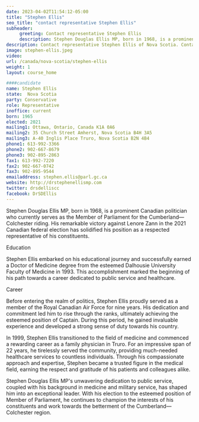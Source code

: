 ```yaml
---
date: 2023-04-02T11:54:12-05:00
title: "Stephen Ellis"
seo_title: "contact representative Stephen Ellis"
subheader:
     greeting: Contact representative Stephen Ellis
     description: Stephen Douglas Ellis MP, born in 1968, is a prominent Canadian politician who currently serves as the Member of Parliament for the Cumberland—Colchester riding. His remarkable victory against Lenore Zann in the 2021 Canadian federal election has solidified his position as a respected representative of his constituents.
description: Contact representative Stephen Ellis of Nova Scotia. Contact information for Stephen Ellis includes email address, phone number, and mailing address.
image: stephen-ellis.jpeg
video:
url: /canada/nova-scotia/stephen-ellis
weight: 1
layout: course_home

####candidate
name: Stephen Ellis
state:	Nova Scotia
party: Conservative
role: Representative
inoffice: current
born: 1965
elected: 2021
mailing1: Ottawa, Ontario, Canada K1A 0A6
mailing2: 35 Church Street Amherst, Nova Scotia B4H 3A5
mailing3: A-40 Inglis Place Truro, Nova Scotia B2N 4B4
phone1: 613-992-3366
phone2: 902-667-8679
phone3: 902-895-2863
fax1: 613-992-7220
fax2: 902-667-0742
fax3: 902-895-9544
emailaddress: stephen.ellis@parl.gc.ca
website: http://drstephenellismp.com
twitter: drsdelliscc
facebook: DrSDEllis
---
```


Stephen Douglas Ellis MP, born in 1968, is a prominent Canadian politician who currently serves as the Member of Parliament for the Cumberland—Colchester riding. His remarkable victory against Lenore Zann in the 2021 Canadian federal election has solidified his position as a respected representative of his constituents.

Education

Stephen Ellis embarked on his educational journey and successfully earned a Doctor of Medicine degree from the esteemed Dalhousie University Faculty of Medicine in 1993. This accomplishment marked the beginning of his path towards a career dedicated to public service and healthcare.

Career

Before entering the realm of politics, Stephen Ellis proudly served as a member of the Royal Canadian Air Force for nine years. His dedication and commitment led him to rise through the ranks, ultimately achieving the esteemed position of Captain. During this period, he gained invaluable experience and developed a strong sense of duty towards his country.

In 1999, Stephen Ellis transitioned to the field of medicine and commenced a rewarding career as a family physician in Truro. For an impressive span of 22 years, he tirelessly served the community, providing much-needed healthcare services to countless individuals. Through his compassionate approach and expertise, Stephen became a trusted figure in the medical field, earning the respect and gratitude of his patients and colleagues alike.

Stephen Douglas Ellis MP's unwavering dedication to public service, coupled with his background in medicine and military service, has shaped him into an exceptional leader. With his election to the esteemed position of Member of Parliament, he continues to champion the interests of his constituents and work towards the betterment of the Cumberland—Colchester region.
